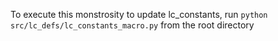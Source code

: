 To execute this monstrosity to update lc_constants, run `python src/lc_defs/lc_constants_macro.py` from the root directory